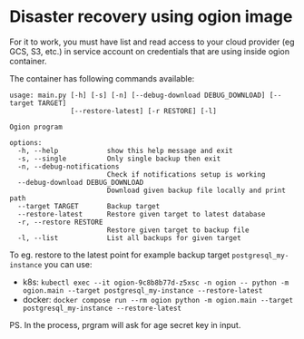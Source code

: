 # Disaster recovery using ogion image

For it to work, you must have list and read access to your cloud provider (eg GCS, S3, etc.) in service account on credentials that are using inside ogion container.

The container has following commands available:

```
usage: main.py [-h] [-s] [-n] [--debug-download DEBUG_DOWNLOAD] [--target TARGET]
               [--restore-latest] [-r RESTORE] [-l]

Ogion program

options:
  -h, --help            show this help message and exit
  -s, --single          Only single backup then exit
  -n, --debug-notifications
                        Check if notifications setup is working
  --debug-download DEBUG_DOWNLOAD
                        Download given backup file locally and print path
  --target TARGET       Backup target
  --restore-latest      Restore given target to latest database
  -r, --restore RESTORE
                        Restore given target to backup file
  -l, --list            List all backups for given target
```

To eg. restore to the latest point for example backup target `postgresql_my-instance` you can use:

- k8s: `kubectl exec --it ogion-9c8b8b77d-z5xsc -n ogion -- python -m ogion.main --target postgresql_my-instance --restore-latest`
- docker: `docker compose run --rm ogion python -m ogion.main --target postgresql_my-instance --restore-latest`

PS. In the process, prgram will ask for age secret key in input.
